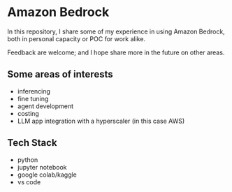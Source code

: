 # Amazon Bedrock

In this repository, I share some of my experience in using Amazon Bedrock, both in personal capacity or POC for work alike.

Feedback are welcome; and I hope share more in the future on other areas.

## Some areas of interests
- inferencing
- fine tuning
- agent development
- costing
- LLM app integration with a hyperscaler (in this case AWS)

## Tech Stack
- python
- jupyter notebook
- google colab/kaggle
- vs code
